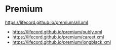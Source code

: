 # Premium
https://lifecord.github.io/premium/all.xml
- https://lifecord.github.io/premium/publy.xml
- https://lifecord.github.io/premium/careet.xml
- https://lifecord.github.io/premium/longblack.xml
